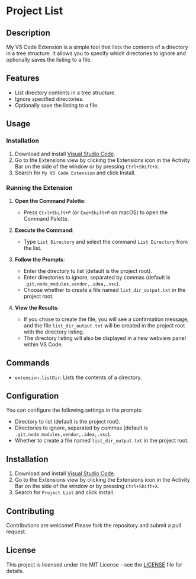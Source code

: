 # Project List

## Description

My VS Code Extension is a simple tool that lists the contents of a directory in a tree structure. It allows you to specify which directories to ignore and optionally saves the listing to a file.

## Features

- List directory contents in a tree structure.
- Ignore specified directories.
- Optionally save the listing to a file.

## Usage

### Installation

1. Download and install [Visual Studio Code](https://code.visualstudio.com/).
2. Go to the Extensions view by clicking the Extensions icon in the Activity Bar on the side of the window or by pressing `Ctrl+Shift+X`.
3. Search for `My VS Code Extension` and click Install.

### Running the Extension
1. **Open the Command Palette**:
    - Press `Ctrl+Shift+P` (or `Cmd+Shift+P` on macOS) to open the Command Palette.

2. **Execute the Command**:
    - Type `List Directory` and select the command `List Directory` from the list.

3. **Follow the Prompts**:
    - Enter the directory to list (default is the project root).
    - Enter directories to ignore, separated by commas (default is `.git,node_modules,vendor,.idea,.vsc`).
    - Choose whether to create a file named `list_dir_output.txt` in the project root.

4. **View the Results**:
    - If you chose to create the file, you will see a confirmation message, and the file `list_dir_output.txt` will be created in the project root with the directory listing.
    - The directory listing will also be displayed in a new webview panel within VS Code.


## Commands

- `extension.listDir`: Lists the contents of a directory.

## Configuration

You can configure the following settings in the prompts:
- Directory to list (default is the project root).
- Directories to ignore, separated by commas (default is `.git,node_modules,vendor,.idea,.vsc`).
- Whether to create a file named `list_dir_output.txt` in the project root.

## Installation

1. Download and install [Visual Studio Code](https://code.visualstudio.com/).
2. Go to the Extensions view by clicking the Extensions icon in the Activity Bar on the side of the window or by pressing `Ctrl+Shift+X`.
3. Search for `Project List` and click Install.

## Contributing

Contributions are welcome! Please fork the repository and submit a pull request.

## License

This project is licensed under the MIT License - see the [LICENSE](https://github.com/drossan/plugin-project-list-vscode) file for details.

